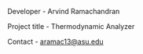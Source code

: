 Developer - Arvind Ramachandran

Project title -  Thermodynamic Analyzer 

Contact - aramac13@asu.edu



